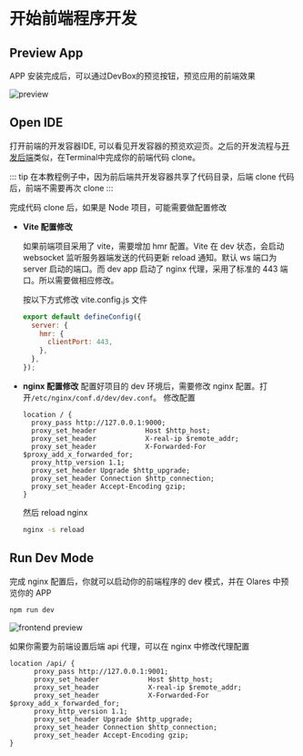 # 开始前端程序开发

## Preview App

APP 安装完成后，可以通过DevBox的预览按钮，预览应用的前端效果

![preview](/images/developer/develop/tutorial/frontend/preview.jpg)


## Open IDE

打开前端的开发容器IDE, 可以看见开发容器的预览欢迎页。之后的开发流程与[开发后端](backend.md)类似，在Terminal中完成你的前端代码 clone。

::: tip
在本教程例子中，因为前后端共开发容器共享了代码目录，后端 clone 代码后，前端不需要再次 clone
:::

完成代码 clone 后，如果是 Node 项目，可能需要做配置修改

- **Vite 配置修改**

  如果前端项目采用了 vite，需要增加 hmr 配置。Vite 在 dev 状态，会启动 websocket 监听服务器端发送的代码更新 reload 通知。默认 ws 端口为 server 启动的端口。而 dev app 启动了 nginx 代理，采用了标准的 443 端口。所以需要做相应修改。
  
  按以下方式修改 vite.config.js 文件

    ```js
    export default defineConfig({
      server: {
        hmr: {
          clientPort: 443,
        },
      },
    });
    ```

- **nginx 配置修改**
配置好项目的 dev 环境后，需要修改 nginx 配置。打开`/etc/nginx/conf.d/dev/dev.conf`。 修改配置

  ```nginx
  location / {
    proxy_pass http://127.0.0.1:9000;
    proxy_set_header            Host $http_host;
    proxy_set_header            X-real-ip $remote_addr;
    proxy_set_header            X-Forwarded-For $proxy_add_x_forwarded_for;
    proxy_http_version 1.1;
    proxy_set_header Upgrade $http_upgrade;
    proxy_set_header Connection $http_connection;
    proxy_set_header Accept-Encoding gzip;
  }
  ```

  然后 reload nginx
  ```sh
  nginx -s reload
  ```

## Run Dev Mode
完成 nginx 配置后，你就可以启动你的前端程序的 dev 模式，并在 Olares 中预览你的 APP

  ```sh
  npm run dev
  ```

  ![frontend preview](/images/developer/develop/tutorial/frontend/preview2.jpg)


如果你需要为前端设置后端 api 代理，可以在 nginx 中修改代理配置

  ```nginx
  location /api/ {
        proxy_pass http://127.0.0.1:9001;
        proxy_set_header            Host $http_host;
        proxy_set_header            X-real-ip $remote_addr;
        proxy_set_header            X-Forwarded-For $proxy_add_x_forwarded_for;
        proxy_http_version 1.1;
        proxy_set_header Upgrade $http_upgrade;
        proxy_set_header Connection $http_connection;
        proxy_set_header Accept-Encoding gzip;
  }
  ```
